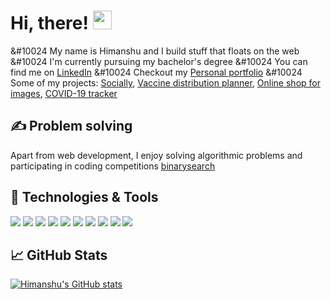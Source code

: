 # Hi, there! <img src="https://raw.githubusercontent.com/MartinHeinz/MartinHeinz/master/wave.gif" width="30px">

&#10024 My name is Himanshu and I build stuff that floats on the web
&#10024 I'm currently pursuing my bachelor's degree
&#10024 You can find me on [LinkedIn](https://linkedin.com/in/hkumar0132/)
&#10024 Checkout my [Personal portfolio](https://hkumar0132.netlify.app)
&#10024 Some of my projects: [Socially](https://sosially.netlify.app/), [Vaccine distribution planner](http://14.97.25.74:9001/), [Online shop for images](https://drive.google.com/file/d/16ZElYGEzeTj9Sc8DSZ-huk1ahz8o2xVX/view?usp=sharing), [COVID-19 tracker](https://covid.codestoresolutions.com/)

## &#x270d; Problem solving

Apart from web development, I enjoy solving algorithmic problems and participating in coding competitions [binarysearch](https://binarysearch.io/@/hkumar0132/)

## 🔧 Technologies & Tools
![](https://img.shields.io/badge/Code-HTML5-informational?style=flat&logo=python&logoColor=white&color=2bbc8a)
![](https://img.shields.io/badge/Code-CSS3-informational?style=flat&logo=python&logoColor=white&color=2bbc8a)
![](https://img.shields.io/badge/Code-JavaScript-informational?style=flat&logo=javascript&logoColor=white&color=2bbc8a)
![](https://img.shields.io/badge/Frontend-Reactjs-informational?style=flat&logo=go&logoColor=white&color=2bbc8a)
![](https://img.shields.io/badge/Backend-Nodejs-informational?style=flat&logo=cmake&logoColor=white&color=2bbc8a)
![](https://img.shields.io/badge/Database-MongoDB-informational?style=flat&logo=vue.js&logoColor=white&color=2bbc8a)
![](https://img.shields.io/badge/Database-Firebase-informational?style=flat&logo=vue.js&logoColor=white&color=2bbc8a)
![](https://img.shields.io/badge/Editor-VS_CODE-informational?style=flat&logo=intellij-idea&logoColor=white&color=2bbc8a)
![](https://img.shields.io/badge/Tools-Netlify-informational?style=flat&logo=postgresql&logoColor=white&color=2bbc8a)
![](https://img.shields.io/badge/Tools-Heroku-informational?style=flat&logo=postgresql&logoColor=white&color=2bbc8a)

## &#x1f4c8; GitHub Stats

<!-- Resources -->
<!-- Icons: https://simpleicons.org/ -->
<!-- GitHub Stats: https://github.com/anuraghazra/github-readme-stats -->
<!-- Emojis: https://emojipedia.org/emoji/ -->
<!-- HTML Emojis: https://www.fileformat.info/index.htm -->
<!-- Shields: https://shields.io/ -->
<!-- Awesome GitHub Profile README: https://github.com/abhisheknaiidu/awesome-github-profile-readme -->

[![Himanshu's GitHub stats](https://github-readme-stats.vercel.app/api?username=hkumar0132&hide=issues,contribs&show_icons=true&theme=radical)](https://github.com/hkumar0132/github-readme-stats)
